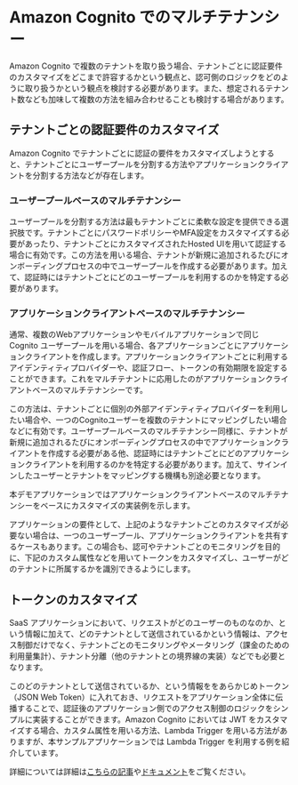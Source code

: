 # Amazon Cognito でのマルチテナンシー

Amazon Cognito で複数のテナントを取り扱う場合、テナントごとに認証要件のカスタマイズをどこまで許容するかという観点と、認可側のロジックをどのように取り扱うかという観点を検討する必要があります。また、想定されるテナント数なども加味して複数の方法を組み合わせることも検討する場合があります。

## テナントごとの認証要件のカスタマイズ

Amazon Cognito でテナントごとに認証の要件をカスタマイズしようとすると、テナントごとにユーザープールを分割する方法やアプリケーションクライアントを分割する方法などが存在します。

### ユーザープールベースのマルチテナンシー

ユーザープールを分割する方法は最もテナントごとに柔軟な設定を提供できる選択肢です。テナントごとにパスワードポリシーやMFA設定をカスタマイズする必要があったり、テナントごとにカスタマイズされたHosted UIを用いて認証する場合に有効です。この方法を用いる場合、テナントが新規に追加されるたびにオンボーディングプロセスの中でユーザープールを作成する必要があります。加えて、認証時にはテナントごとにどのユーザープールを利用するのかを特定する必要があります。

### アプリケーションクライアントベースのマルチテナンシー

通常、複数のWebアプリケーションやモバイルアプリケーションで同じ Cognito ユーザープールを用いる場合、各アプリケーションごとにアプリケーションクライアントを作成します。アプリケーションクライアントごとに利用するアイデンティティプロバイダーや、認証フロー、トークンの有効期限を設定することができます。これをマルチテナントに応用したのがアプリケーションクライアントベースのマルチテナンシーです。

この方法は、テナントごとに個別の外部アイデンティティプロバイダーを利用したい場合や、一つのCognitoユーザーを複数のテナントにマッピングしたい場合などに有効です。ユーザープールベースのマルチテナンシー同様に、テナントが新規に追加されるたびにオンボーディングプロセスの中でアプリケーションクライアントを作成する必要がある他、認証時にはテナントごとにどのアプリケーションクライアントを利用するのかを特定する必要があります。加えて、サインインしたユーザーとテナントをマッピングする機構も別途必要となります。

本デモアプリケーションではアプリケーションクライアントベースのマルチテナンシーをベースにカスタマイズの実装例を示します。

アプリケーションの要件として、上記のようなテナントごとのカスタマイズが必要ない場合は、一つのユーザープール、アプリケーションクライアントを共有するケースもあります。この場合も、認可やテナントごとのモニタリングを目的に、下記のカスタム属性などを用いてトークンをカスタマイズし、ユーザーがどのテナントに所属するかを識別できるようにします。

## トークンのカスタマイズ

SaaS アプリケーションにおいて、リクエストがどのユーザーのものなのか、という情報に加えて、どのテナントとして送信されているかという情報は、アクセス制御だけでなく、テナントごとのモニタリングやメータリング（課金のための利用量集計）、テナント分離（他のテナントとの境界線の実装）などでも必要となります。

このどのテナントとして送信されているか、という情報ををあらかじめトークン（JSON Web Token）に入れておき、リクエストをアプリケーション全体に伝播することで、認証後のアプリケーション側でのアクセス制御のロジックをシンプルに実装することができます。Amazon Cognito においては JWT をカスタマイズする場合、カスタム属性を用いる方法、Lambda Trigger を用いる方法がありますが、本サンプルアプリケーションでは Lambda Trigger を利用する例を紹介しています。

詳細については詳細は[こちらの記事](https://aws.amazon.com/jp/builders-flash/202301/cognito-multi-tenant-saas/)や[ドキュメント](https://docs.aws.amazon.com/ja_jp/cognito/latest/developerguide/multi-tenant-application-best-practices.html)をご覧ください。
